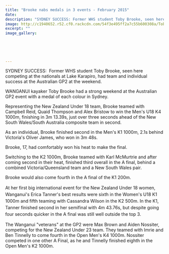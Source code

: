 ```yaml
---
title: "Brooke nabs medals in 3 events - February 2015"
date: 
description: "SYDNEY SUCCESS: Former WHS student Toby Brooke, seen here competing at the nationals at Lake Karapiro, had team and individual success at the Australian GP2 at the weekend,Wanganui Chronicle 24/2/15.."
image: http://c1940652.r52.cf0.rackcdn.com/54f3e495ff2a7c55b600308a/Toby-Brooke,rowing-nationals-Lake-Karapiro.jpg
excerpt: ""
image_gallery:
    
    
    
    
    
---
```


<p>SYDNEY SUCCESS: &nbsp;Former WHS student Toby Brooke, seen here competing at the nationals at Lake Karapiro, had team and individual success at the Australian GP2 at the weekend.</p>
<p>WANGANUI kayaker Toby Brooke had a strong weekend at the Australian GP2 event with a medal of each colour in Sydney.</p>
<p>Representing the New Zealand Under 18 team, Brooke teamed with Campbell Reid, Quaid Thompson and Alex Bristow to win the Men's U18 K4 1000m, finishing in 3m 13.39s, just over three seconds ahead of the New South Wales/South Australia composite team in second.</p>
<p>As an individual, Brooke finished second in the Men's K1 1000m, 2.1s behind Victoria's Oliver James, who won in 3m 48s.</p>
<p>Brooke, 17, had comfortably won his heat to make the final.</p>
<p>Switching to the K2 1000m, Brooke teamed with Karl McMurtrie and after coming second in their heat, finished third overall in the A final, behind a combined Victoria/Queensland team and a New South Wales pair.</p>
<p>Brooke would also come fourth in the A final of the K1 200m.</p>
<p><span style="line-height: 1.5;">At her first big international event for the New Zealand Under 18 women, Wanganui's Erica Tanner's best results were sixth in the Women's U18 K1 1000m and fifth teaming with Cassandra Wilson in the K2 500m. In the K1, Tanner finished second in her semifinal with 4m 43.76s, but despite going four seconds quicker in the A final was still well outside the top 3.</span></p>
<p>The Wanganui "veterans" at the GP2 were Max Brown and Aiden Nossiter, competing for the New Zealand Under 23 team. They teamed with Imrie and Ben Tinnelly to come fourth in the Open Men's K4 1000m. Nossiter competed in one other A Final, as he and Tinnelly finished eighth in the Open Men's K2 1000m.</p>

